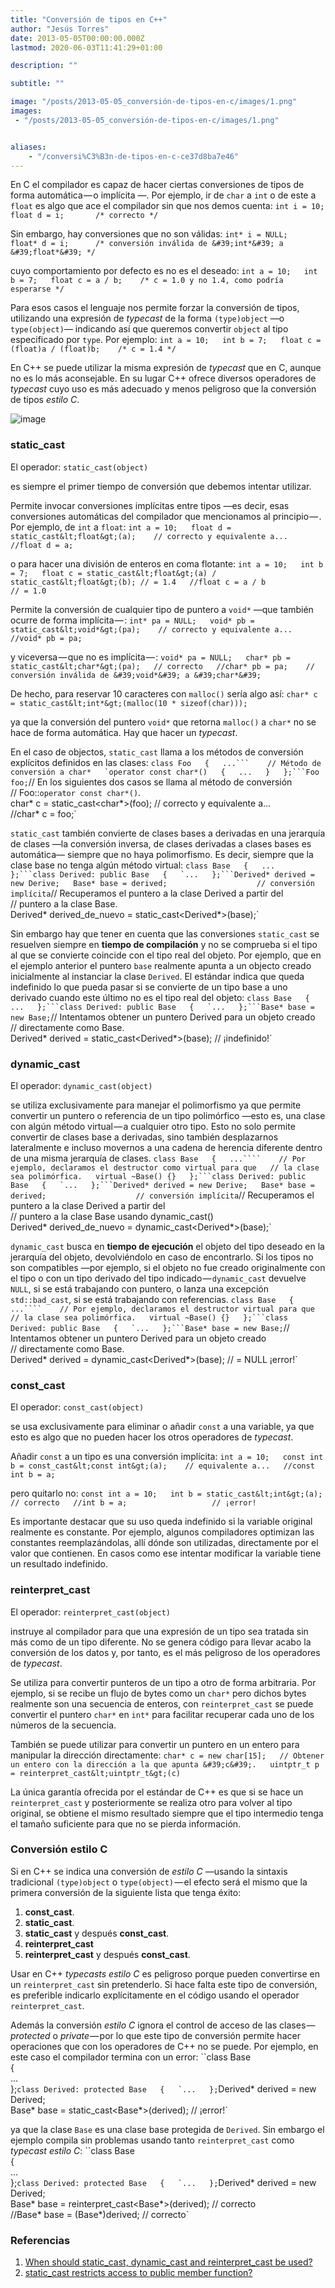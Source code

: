 ```yaml
---
title: "Conversión de tipos en C++"
author: "Jesús Torres"
date: 2013-05-05T00:00:00.000Z
lastmod: 2020-06-03T11:41:29+01:00

description: ""

subtitle: ""

image: "/posts/2013-05-05_conversión-de-tipos-en-c/images/1.png" 
images:
 - "/posts/2013-05-05_conversión-de-tipos-en-c/images/1.png" 


aliases:
    - "/conversi%C3%B3n-de-tipos-en-c-ce37d8ba7e46"
---
```


En C el compilador es capaz de hacer ciertas conversiones de tipos de forma automática — o implícita —. Por ejemplo, ir de `char` a `int` o de este a `float` es algo que ace el compilador sin que nos demos cuenta:
`int i = 10;  
float d = i;       /* correcto */`

Sin embargo, hay conversiones que no son válidas:
`int* i = NULL;  
float* d = i;      /* conversión inválida de &#39;int*&#39; a &#39;float*&#39; */`

cuyo comportamiento por defecto es no es el deseado:
`int a = 10;  
int b = 7;  
float c = a / b;    /* c = 1.0 y no 1.4, como podría esperarse */`

Para esos casos el lenguaje nos permite forzar la conversión de tipos, utilizando una expresión de _typecast_ de la forma `(type)object` —o `type(object)`— indicando así que queremos convertir `object` al tipo especificado por `type`. Por ejemplo:
`int a = 10;  
int b = 7;  
float c = (float)a / (float)b;    /* c = 1.4 */`

En C++ se puede utilizar la misma expresión de _typecast_ que en C, aunque no es lo más aconsejable. En su lugar C++ ofrece diversos operadores de _typecast_ cuyo uso es más adecuado y menos peligroso que la conversión de tipos _estilo C_.




![image](/posts/2013-05-05_conversión-de-tipos-en-c/images/1.png)



### static_cast

El operador:
``static_cast(object)``

es siempre el primer tiempo de conversión que debemos intentar utilizar.

Permite invocar conversiones implícitas entre tipos —es decir, esas conversiones automáticas del compilador que mencionamos al principio — . Por ejemplo, de `int` a `float`:
`int a = 10;  
float d = static_cast&lt;float&gt;(a);    // correcto y equivalente a...  
//float d = a;`

o para hacer una división de enteros en coma flotante:
`int a = 10;  
int b = 7;  
float c = static_cast&lt;float&gt;(a) / static_cast&lt;float&gt;(b); // = 1.4  
//float c = a / b                                        // = 1.0`

Permite la conversión de cualquier tipo de puntero a `void*` —que también ocurre de forma implícita — :
`int* pa = NULL;  
void* pb = static_cast&lt;void*&gt;(pa);    // correcto y equivalente a...  
//void* pb = pa;`

y viceversa — que no es implícita — :
`void* pa = NULL;  
char* pb = static_cast&lt;char*&gt;(pa);   // correcto  
//char* pb = pa;    // conversión inválida de &#39;void*&#39; a &#39;char*&#39;`

De hecho, para reservar 10 caracteres con `malloc()` sería algo así:
`char* c = static_cast&lt;int*&gt;(malloc(10 * sizeof(char)));`

ya que la conversión del puntero `void*` que retorna `malloc()` a `char*` no se hace de forma automática. Hay que hacer un _typecast_.

En el caso de objectos, `static_cast` llama a los métodos de conversión explícitos definidos en las clases:
``class Foo  
{  
    ...```    // Método de conversión a char*  
    `operator const char*()  
    {  
        ...  
    }  
};```Foo foo;``// En los siguientes dos casos se llama al método de conversión  
// Foo::`operator const char*()`.  
char* c = static_cast&lt;char*&gt;(foo);  // correcto y equivalente a...  
//char* c = foo;`

`static_cast` también convierte de clases bases a derivadas en una jerarquía de clases —la conversión inversa, de clases derivadas a clases bases es automática— siempre que no haya polimorfismo. Es decir, siempre que la clase base no tenga algún método virtual:
``class Base  
{  
    ...  
};```class Derived: public Base  
{  
    `...  
};```Derived* derived = new Derive;  
Base* base = derived;                    // conversión implícita``// Recuperamos el puntero a la clase Derived a partir del  
// puntero a la clase Base.  
Derived* derived_de_nuevo = static_cast&lt;Derived*&gt;(base);`

Sin embargo hay que tener en cuenta que las conversiones `static_cast` se resuelven siempre en **tiempo de compilación** y no se comprueba si el tipo al que se convierte coincide con el tipo real del objeto. Por ejemplo, que en el ejemplo anterior el puntero `base` realmente apunta a un objecto creado inicialmente al instanciar la clase `Derived`. El estándar indica que queda indefinido lo que pueda pasar si se convierte de un tipo base a uno derivado cuando este último no es el tipo real del objeto:
``class Base  
{  
    ...  
};```class Derived: public Base  
{  
    `...  
};```Base* base = new Base;``// Intentamos obtener un puntero Derived para un objeto creado  
// directamente como Base.  
Derived* derived = static_cast&lt;Derived*&gt;(base);    // ¡indefinido!`

### dynamic_cast

El operador:
``dynamic_cast(object)``

se utiliza exclusivamente para manejar el polimorfismo ya que permite convertir un puntero o referencia de un tipo polimórfico —esto es, una clase con algún método virtual — a cualquier otro tipo. Esto no solo permite convertir de clases base a derivadas, sino también desplazarnos lateralmente e incluso movernos a una cadena de herencia diferente dentro de una misma jerarquía de clases.
``class Base  
{  
    ...````    // Por ejemplo, declaramos el destructor como virtual para que  
    // la clase sea polimórfica.  
    virtual ~Base() {}  
};```class Derived: public Base  
{  
    `...  
};```Derived* derived = new Derive;  
Base* base = derived;                    // conversión implícita``// Recuperamos el puntero a la clase Derived a partir del  
// puntero a la clase Base usando dynamic_cast()  
Derived* derived_de_nuevo = dynamic_cast&lt;Derived*&gt;(base);`

`dynamic_cast` busca en **tiempo de ejecución** el objeto del tipo deseado en la jerarquía del objeto, devolviéndolo en caso de encontrarlo. Si los tipos no son compatibles —por ejemplo, si el objeto no fue creado originalmente con el tipo o con un tipo derivado del tipo indicado — `dynamic_cast` devuelve `NULL`, si se está trabajando con puntero, o lanza una excepción `std::bad_cast`, si se está trabajando con referencias.
``class Base  
{  
    ...````    // Por ejemplo, declaramos el destructor virtual para que  
    // la clase sea polimórfica.  
    virtual ~Base() {}  
};```class Derived: public Base  
{  
    `...  
};```Base* base = new Base;``// Intentamos obtener un puntero Derived para un objeto creado  
// directamente como Base.  
Derived* derived = dynamic_cast&lt;Derived*&gt;(base);    // = NULL ¡error!`

### const_cast

El operador:
``const_cast(object)``

se usa exclusivamente para eliminar o añadir `const` a una variable, ya que esto es algo que no pueden hacer los otros operadores de _typecast_.

Añadir `const` a un tipo es una conversión implícita:
`int a = 10;  
const int b = const_cast&lt;const int&gt;(a);    // equivalente a...  
//const int b = a;`

pero quitarlo no:
`const int a = 10;  
int b = static_cast&lt;int&gt;(a);   // correcto  
//int b = a;                   // ¡error!`

Es importante destacar que su uso queda indefinido si la variable original realmente es constante. Por ejemplo, algunos compiladores optimizan las constantes reemplazándolas, allí dónde son utilizadas, directamente por el valor que contienen. En casos como ese intentar modificar la variable tiene un resultado indefinido.

### reinterpret_cast

El operador:
``reinterpret_cast(object)``

instruye al compilador para que una expresión de un tipo sea tratada sin más como de un tipo diferente. No se genera código para llevar acabo la conversión de los datos y, por tanto, es el más peligroso de los operadores de _typecast_.

Se utiliza para convertir punteros de un tipo a otro de forma arbitraria. Por ejemplo, si se recibe un flujo de bytes como un `char*` pero dichos bytes realmente son una secuencia de enteros, con `reinterpret_cast` se puede convertir el puntero `char*` en `int*` para facilitar recuperar cada uno de los números de la secuencia.

También se puede utilizar para convertir un puntero en un entero para manipular la dirección directamente:
`char* c = new char[15];  
// Obtener un entero con la dirección a la que apunta &#39;c&#39;.  
uintptr_t p = reinterpret_cast&lt;uintptr_t&gt;(c)`

La única garantía ofrecida por el estándar de C++ es que si se hace un `reinterpret_cast` y posteriormente se realiza otro para volver al tipo original, se obtiene el mismo resultado siempre que el tipo intermedio tenga el tamaño suficiente para que no se pierda información.

### Conversión estilo C

Si en C++ se indica una conversión de _estilo C_ —usando la sintaxis tradicional `(type)object` o `type(object)` — el efecto será el mismo que la primera conversión de la siguiente lista que tenga éxito:

1.  **const_cast**.
2.  **static_cast**.
3.  **static_cast** y después **const_cast**.
4.  **reinterpret_cast**
5.  **reinterpret_cast** y después **const_cast**.

Usar en C++ _typecasts_ _estilo C_ es peligroso porque pueden convertirse en un `reinterpret_cast` sin pretenderlo. Si hace falta este tipo de conversión, es preferible indicarlo explícitamente en el código usando el operador `reinterpret_cast`.

Además la conversión _estilo C_ ignora el control de acceso de las clases — _protected_ o _private_ — por lo que este tipo de conversión permite hacer operaciones que con los operadores de C++ no se puede. Por ejemplo, en este caso el compilador termina con un error:
``class Base  
{  
    ...  
};```class Derived: protected Base  
{  
    `...  
};```Derived* derived = new Derived;  
Base* base = static_cast&lt;Base*&gt;(derived);    // ¡error!`

ya que la clase `Base` es una clase base protegida de `Derived`. Sin embargo el ejemplo compila sin problemas usando tanto `reinterpret_cast` como _typecast_ _estilo C_:
``class Base  
{  
    ...  
};```class Derived: protected Base  
{  
    `...  
};```Derived* derived = new Derived;  
Base* base = reinterpret_cast&lt;Base*&gt;(derived);  // correcto  
//Base* base = (Base*)derived;                  // correcto`

### Referencias

1.  [When should static_cast, dynamic_cast and reinterpret_cast be used?](http://stackoverflow.com/questions/332030/when-should-static-cast-dynamic-cast-and-reinterpret-cast-be-used)
2.  [static_cast restricts access to public member function?](http://stackoverflow.com/questions/8548667/static-cast-restricts-access-to-public-member-function)

